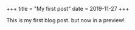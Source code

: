 +++
title = "My first post"
date = 2019-11-27
+++

This is my first blog post. but now in a preview!
